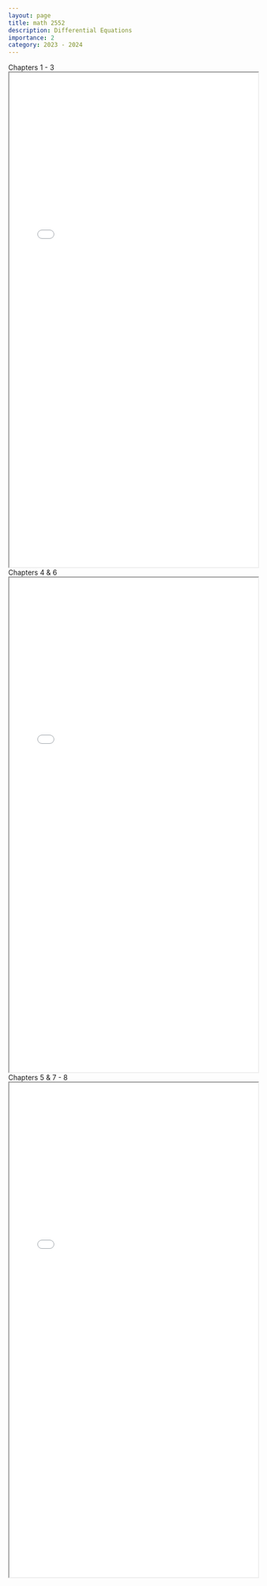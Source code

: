 ```yaml
---
layout: page
title: math 2552
description: Differential Equations
importance: 2
category: 2023 - 2024
---
```


<div class="caption">
    Chapters 1 - 3
</div>
<iframe src="../../assets/pdf/math2552a.pdf" width="100%" height="1000px"></iframe>

<div class="caption">
    Chapters 4 & 6
</div>
<iframe src="../../assets/pdf/math2552b.pdf" width="100%" height="1000px"></iframe>

<div class="caption">
    Chapters 5 & 7 - 8
</div>
<iframe src="../../assets/pdf/math2552c.pdf" width="100%" height="1000px"></iframe>